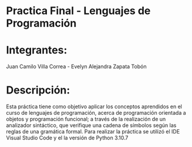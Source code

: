 # Practica Final - Lenguajes de Programación
# Integrantes: 
Juan Camilo Villa Correa - Evelyn Alejandra Zapata Tobón
# Descripción: 
Esta práctica tiene como objetivo aplicar los conceptos aprendidos en el curso de lenguajes de programación, acerca de programación orientada a objetos y programación funcional; a través de la realización de un analizador sintáctico, que verifique una cadena de símbolos según las reglas de una gramática formal.
Para realizar la práctica se utilizó el IDE Visual Studio Code y el la versión de Python 3.10.7
